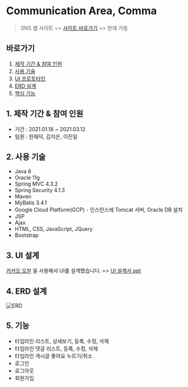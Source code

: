 # Communication Area, Comma
> SNS 웹 사이트 => <a href="http://yny-comma.ga/" target="_blank">사이트 바로가기</a> => 현재 가동

## 바로가기
1. [제작 기간 & 참여 인원](https://github.com/yny-team/Comma/blob/master/README.md#1-%EC%A0%9C%EC%9E%91-%EA%B8%B0%EA%B0%84--%EC%B0%B8%EC%97%AC-%EC%9D%B8%EC%9B%90)
2. [사용 기술](https://github.com/yny-team/Comma/blob/master/README.md#2-%EC%82%AC%EC%9A%A9-%EA%B8%B0%EC%88%A0)
3. [UI 프로토타입](https://github.com/yny-team/Comma/blob/master/README.md#3-ui-%EC%84%A4%EA%B3%84)
4. [ERD 설계](https://github.com/yny-team/Comma/blob/master/README.md#4-erd-%EC%84%A4%EA%B3%84)
5. [핵심 기능](https://github.com/yny-team/Comma/blob/master/README.md#5-%EA%B8%B0%EB%8A%A5)

## 1. 제작 기간 & 참여 인원
* 기간 : 2021.01.18 ~ 2021.03.12
* 팀원 : 한재덕, 김지은, 이진일

## 2. 사용 기술
* Java 8 
* Oracle 11g
* Spring MVC 4.3.2
* Spring Security 4.1.3
* Maven
* MyBatis 3.4.1
* Google Cloud Platform(GCP) - 인스턴스에 Tomcat 서버, Oracle DB 설치 
* JSP
* Ajax
* HTML, CSS, JavaScript, JQuery
* Bootstrap 

## 3. UI 설계
[카카오 오븐](https://ovenapp.io/) 을 사용해서 UI를 설계했습니다. => [UI 설계서 ppt](https://drive.google.com/file/d/1XZYNrxixaWlZwHnUzYUG5exk9U6tPTxA/view?usp=sharing)

## 4. ERD 설계
![ERD](https://user-images.githubusercontent.com/45028904/110233353-c85f1b80-7f66-11eb-8b53-d3e01d812e89.png)

## 5. 기능
* 타임라인 리스트, 상세보기, 등록, 수정, 삭제
* 타임라인 댓글 리스트, 등록, 수정, 삭제
* 타임라인 게시글 좋아요 누르기/취소
* 로그인
* 로그아웃
* 회원가입
